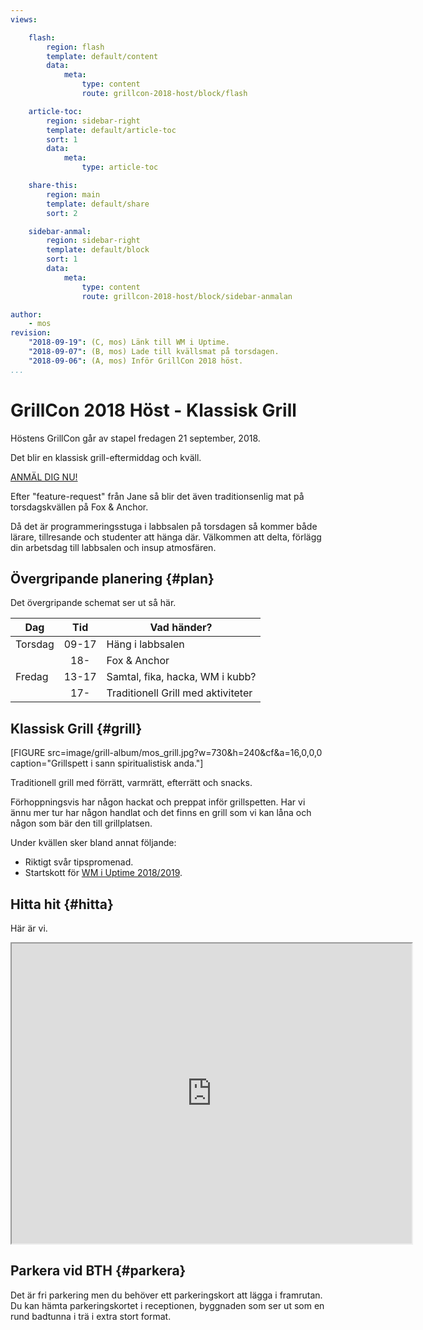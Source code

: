 ```yaml
---
views:

    flash:
        region: flash
        template: default/content
        data:
            meta:
                type: content
                route: grillcon-2018-host/block/flash

    article-toc:
        region: sidebar-right
        template: default/article-toc
        sort: 1
        data:
            meta:
                type: article-toc

    share-this:
        region: main
        template: default/share
        sort: 2

    sidebar-anmal:
        region: sidebar-right
        template: default/block
        sort: 1
        data:
            meta:
                type: content
                route: grillcon-2018-host/block/sidebar-anmalan

author:
    - mos
revision:
    "2018-09-19": (C, mos) Länk till WM i Uptime.
    "2018-09-07": (B, mos) Lade till kvällsmat på torsdagen.
    "2018-09-06": (A, mos) Inför GrillCon 2018 höst.
...
```

GrillCon 2018 Höst - Klassisk Grill
===============================

Höstens GrillCon går av stapel fredagen 21 september, 2018.

Det blir en klassisk grill-eftermiddag och kväll.

[ANMÄL DIG NU!](https://goo.gl/f7SQdv)

Efter "feature-request" från Jane så blir det även traditionsenlig mat på torsdagskvällen på Fox & Anchor.

Då det är programmeringsstuga i labbsalen på torsdagen så kommer både lärare, tillresande och studenter att hänga där. Välkommen att delta, förlägg din arbetsdag till labbsalen och insup atmosfären.



Övergripande planering {#plan}
--------------------------------

Det övergripande schemat ser ut så här.

| Dag          | Tid   | Vad händer?                        |
|--------------|:-----:|------------------------------------|
| Torsdag      | 09-17 | Häng i labbsalen                   |
|              | 18-   | Fox & Anchor                       |
| Fredag       | 13-17 | Samtal, fika, hacka, WM i kubb?    |
|              | 17-   | Traditionell Grill med aktiviteter |



Klassisk Grill {#grill}
--------------------------------

[FIGURE src=image/grill-album/mos_grill.jpg?w=730&h=240&cf&a=16,0,0,0 caption="Grillspett i sann spiritualistisk anda."]

Traditionell grill med förrätt, varmrätt, efterrätt och snacks.

<!--
Kårpuben har extra öppet 15-17 inför grillen. Externa gäster måste finnas anmälda på en gästlista.
-->

Förhoppningsvis har någon hackat och preppat inför grillspetten. Har vi ännu mer tur har någon handlat och det finns en grill som vi kan låna och någon som bär den till grillplatsen.

Under kvällen sker bland annat följande:

* Riktigt svår tipspromenad.
* Startskott för [WM i Uptime 2018/2019](https://dbwebb.se/forum/viewtopic.php?f=25&t=7680).

<!--
Kåren har extra öppet i puben till klockan 23 i anslutning till grillen. 
-->



Hitta hit {#hitta}
--------------------------------

Här är vi.

<iframe src="https://www.google.com/maps/d/u/0/embed?mid=1UNmeJUpCMmbFy7dAFLzOwzwfFps" width="640" height="480"></iframe>



Parkera vid BTH {#parkera}
--------------------------------

Det är fri parkering men du behöver ett parkeringskort att lägga i framrutan. Du kan hämta parkeringskortet i receptionen, byggnaden som ser ut som en rund badtunna i trä i extra stort format.
